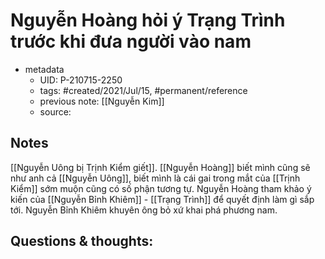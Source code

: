 # Nguyễn Hoàng hỏi ý Trạng Trình trước khi đưa người vào nam

- metadata
	- UID: P-210715-2250
	- tags: #created/2021/Jul/15, #permanent/reference
	- previous note: [[Nguyễn Kim]]
	- source: 

## Notes
[[Nguyễn Uông bị Trịnh Kiểm giết]]. [[Nguyễn Hoàng]] biết mình cũng sẽ như anh cả [[Nguyễn Uông]], biết mình là cái gai trong mắt của [[Trịnh Kiểm]] sớm muộn cũng có số phận tương tự. Nguyễn Hoàng tham khảo ý kiến của [[Nguyễn Bỉnh Khiêm]] - [[Trạng Trình]] để quyết định làm gì sắp tới. Nguyễn Bỉnh Khiêm khuyên ông bỏ xứ khai phá phương nam. 

## Questions & thoughts:

